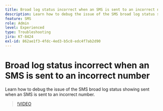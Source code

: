 ```yaml
---
title: Broad log status incorrect when an SMS is sent to an incorrect number
description: Learn how to debug the issue of the SMS broad log status showing sent when an SMS is sent to an incorrect number.
feature: SMS
role: Admin
level: Experienced
type: Troubleshooting
jira: KT-8424
exl-id: 862ae1f3-4fdc-4ed3-b5c8-edc4f7ab2d90
---
```

# Broad log status incorrect when an SMS is sent to an incorrect number

Learn how to debug the issue of the SMS broad log status showing sent when an SMS is sent to an incorrect number.

>[!VIDEO](https://video.tv.adobe.com/v/335980?quality=12&learn=on)
